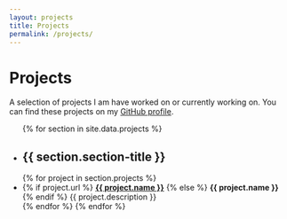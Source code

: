 ```yaml
---
layout: projects
title: Projects
permalink: /projects/
---
```


# Projects

A selection of projects I am have worked on or currently working on. You can find these projects on my [GitHub profile](https://github.com/brentnequin).

<ul class="section-list">
  {% for section in site.data.projects %}
  <li class="section-block">
    <h2>{{ section.section-title }}</h2>
    {% for project in section.projects %}
      <li class="project-block">
        <i class="fab fa-{{ project.icon }}"></i>
        {% if project.url %}
        <a href="{{ project.url }}"><strong>{{ project.name }}</strong></a>
        {% else %}
          <strong>{{ project.name }}</strong>
        {% endif %}
        <span>{{ project.description }}</span>
      </li>
    {% endfor %}
  </li>
  {% endfor %}
</ul>
